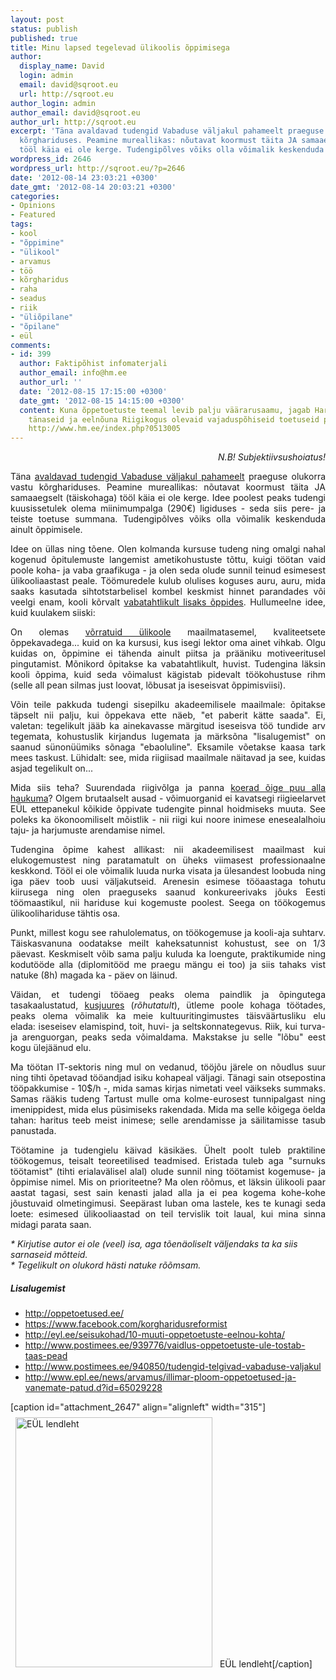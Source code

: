 ```yaml
---
layout: post
status: publish
published: true
title: Minu lapsed tegelevad ülikoolis õppimisega
author:
  display_name: David
  login: admin
  email: david@sqroot.eu
  url: http://sqroot.eu
author_login: admin
author_email: david@sqroot.eu
author_url: http://sqroot.eu
excerpt: 'Täna avaldavad tudengid Vabaduse väljakul pahameelt praeguse olukorra vastu
  kõrghariduses. Peamine mureallikas: nõutavat koormust täita JA samaaegselt (täiskohaga)
  tööl käia ei ole kerge. Tudengipõlves võiks olla võimalik keskenduda ainult õppimisele.'
wordpress_id: 2646
wordpress_url: http://sqroot.eu/?p=2646
date: '2012-08-14 23:03:21 +0300'
date_gmt: '2012-08-14 20:03:21 +0300'
categories:
- Opinions
- Featured
tags:
- kool
- "õppimine"
- "ülikool"
- arvamus
- töö
- kõrgharidus
- raha
- seadus
- riik
- "üliõpilane"
- "õpilane"
- eül
comments:
- id: 399
  author: Faktipõhist infomaterjali
  author_email: info@hm.ee
  author_url: ''
  date: '2012-08-15 17:15:00 +0300'
  date_gmt: '2012-08-15 14:15:00 +0300'
  content: Kuna õppetoetuste teemal levib palju väärarusaamu, jagab Haridus- ja Teadusministeerium
    tänaseid ja eelnõuna Riigikogus olevaid vajaduspõhiseid toetuseid puudutavat faktiinfot.
    http://www.hm.ee/index.php?0513005
---
```

<p style="text-align: right;"><em>N.B! Subjektiivsushoiatus!</em></p>
<p style="text-align: justify;">Täna <a href="https://www.facebook.com/events/503409649684458/503766492982107/?notif_t=plan_mall_activity">avaldavad tudengid Vabaduse väljakul pahameelt</a> praeguse olukorra vastu kõrghariduses. Peamine mureallikas: nõutavat koormust täita JA samaaegselt (täiskohaga) tööl käia ei ole kerge. Idee poolest peaks tudengi kuusissetulek olema miinimumpalga (290€) ligiduses - seda siis pere- ja teiste toetuse summana. Tudengipõlves võiks olla võimalik keskenduda ainult õppimisele.</p>
<p style="text-align: justify;">Idee on üllas ning tõene. Olen kolmanda kursuse tudeng ning omalgi nahal kogenud õpitulemuste langemist ametikohustuste tõttu, kuigi töötan vaid poole koha- ja vaba graafikuga - ja olen seda olude sunnil teinud esimesest ülikooliaastast peale. Töömuredele kulub olulises koguses auru, auru, mida saaks kasutada sihtotstarbelisel kombel keskmist hinnet parandades või veelgi enam, kooli kõrvalt <span style="text-decoration: underline;">vabatahtlikult lisaks õppides</span>. Hullumeelne idee, kuid kuulakem siiski:<a id="more"></a><a id="more-2646"></a></p>
<p style="text-align: justify;">On olemas <a title="Coursera avatud ülikoolid" href="https://www.coursera.org/">võrratuid ülikoole</a> maailmatasemel, kvaliteetsete õppekavadega... kuid on ka kursusi, kus isegi lektor oma ainet vihkab. Olgu kuidas on, õppimine ei tähenda ainult piitsa ja prääniku motiveeritusel pingutamist. Mõnikord õpitakse ka vabatahtlikult, huvist. Tudengina läksin kooli õppima, kuid seda võimalust kägistab pidevalt töökohustuse rihm (selle all pean silmas just loovat, lõbusat ja iseseisvat õppimisviisi).</p>
<p style="text-align: justify;">Võin teile pakkuda tudengi sisepilku akadeemilisele maailmale: õpitakse täpselt nii palju, kui õppekava ette näeb, "et paberit kätte saada". Ei, valetan: tegelikult jääb ka ainekavasse märgitud iseseisva töö tundide arv tegemata, kohustuslik kirjandus lugemata ja märksõna "lisalugemist" on saanud sünonüümiks sõnaga "ebaoluline". Eksamile võetakse kaasa tark mees taskust. Lühidalt: see, mida riigiisad maailmale näitavad ja see, kuidas asjad tegelikult on...</p>
<p style="text-align: justify;">Mida siis teha? Suurendada riigivõlga ja panna <a href="http://www.kesknadal.ee/uudised?id=13874&amp;sess_admin=3d3b70e598a9da71c28d944ab1b5f491">koerad õige puu alla haukuma</a>? Olgem brutaalselt ausad - võimuorganid ei kavatsegi riigieelarvet EÜL ettepanekul kõikide õppivate tudengite pinnal hoidmiseks muuta. See poleks ka ökonoomiliselt mõistlik - nii riigi kui noore inimese enesealalhoiu taju- ja harjumuste arendamise nimel.</p>
<p style="text-align: justify;">Tudengina õpime kahest allikast: nii akadeemilisest maailmast kui elukogemustest ning paratamatult on üheks viimasest professionaalne keskkond. Tööl ei ole võimalik luuda nurka visata ja ülesandest loobuda ning iga päev toob uusi väljakutseid. Arenesin esimese tööaastaga tohutu kiirusega ning olen praeguseks saanud konkureerivaks jõuks Eesti töömaastikul, nii hariduse kui kogemuste poolest. Seega on töökogemus ülikoolihariduse tähtis osa.</p>
<p style="text-align: justify;">Punkt, millest kogu see rahulolematus, on töökogemuse ja kooli-aja suhtarv. Täiskasvanuna oodatakse meilt kaheksatunnist kohustust, see on 1/3 päevast. Keskmiselt võib sama palju kuluda ka loengute, praktikumide ning kodutööde alla (diplomitööd me praegu mängu ei too) ja siis tahaks vist natuke (8h) magada ka - päev on läinud.</p>
<p style="text-align: justify;">Väidan, et tudengi tööaeg peaks olema paindlik ja õpingutega tasakaalustatud, <span style="text-decoration: underline;">kusjuures</span> (<em>rõhutatult</em>), ütleme poole kohaga töötades, peaks olema võimalik ka meie kultuuritingimustes täisväärtusliku elu elada: iseseisev elamispind, toit, huvi- ja seltskonnategevus. Riik, kui turva- ja arenguorgan, peaks seda võimaldama. Makstakse ju selle "lõbu" eest kogu ülejäänud elu.</p>
<p style="text-align: justify;">Ma töötan IT-sektoris ning mul on vedanud, tööjõu järele on nõudlus suur ning tihti õpetavad tööandjad isiku kohapeal väljagi. Tänagi sain otsepostina tööpakkumise - 10$/h -, mida samas kirjas nimetati veel väikseks summaks. Samas rääkis tudeng Tartust mulle oma kolme-eurosest tunnipalgast ning imenippidest, mida elus püsimiseks rakendada. Mida ma selle kõigega öelda tahan: haritus teeb meist inimese; selle arendamisse ja säilitamisse tasub panustada.</p>
<p style="text-align: justify;">Töötamine ja tudengielu käivad käsikäes. Ühelt poolt tuleb praktiline töökogemus, teisalt teoreetilised teadmised. Eristada tuleb aga "surnuks töötamist" (tihti erialavälisel alal) olude sunnil ning töötamist kogemuse- ja õppimise nimel. Mis on prioriteetne? Ma olen rõõmus, et läksin ülikooli paar aastat tagasi, sest sain kenasti jalad alla ja ei pea kogema kohe-kohe jõustuvaid olmetingimusi. Seepärast luban oma lastele, kes te kunagi seda loete: esimesed ülikooliaastad on teil tervislik toit laual, kui mina sinna midagi parata saan.</p>
<p><em>* Kirjutise autor ei ole (veel) isa, aga tõenäoliselt väljendaks ta ka siis sarnaseid mõtteid.</em><br />
<em>* Tegelikult on olukord hästi natuke rõõmsam.</em></p>
<h5>Lisalugemist</h5>
<ul>
<li><a href="http://oppetoetused.ee/">http://oppetoetused.ee/</a></li>
<li><a href="https://www.facebook.com/korgharidusreformist">https://www.facebook.com/korgharidusreformist</a></li>
<li><a href="http://eyl.ee/seisukohad/10-muuti-oppetoetuste-eelnou-kohta/">http://eyl.ee/seisukohad/10-muuti-oppetoetuste-eelnou-kohta/</a></li>
<li><a href="http://www.postimees.ee/939776/vaidlus-oppetoetuste-ule-tostab-taas-pead">http://www.postimees.ee/939776/vaidlus-oppetoetuste-ule-tostab-taas-pead</a></li>
<li><a href="http://www.postimees.ee/940850/tudengid-telgivad-vabaduse-valjakul">http://www.postimees.ee/940850/tudengid-telgivad-vabaduse-valjakul</a></li>
<li><a href="http://www.epl.ee/news/arvamus/illimar-ploom-oppetoetused-ja-vanemate-patud.d?id=65029228">http://www.epl.ee/news/arvamus/illimar-ploom-oppetoetused-ja-vanemate-patud.d?id=65029228</a></li>
</ul>
<p>[caption id="attachment_2647" align="alignleft" width="315"]<a href="http://oppetoetused.ee/"><img class="size-medium wp-image-2647" style="margin: 8px;" title="EÜL lendleht" src="http://sqroot.eu/wp-content/uploads/2012/08/eyl_flayer-LÕPPVERSIOON-jpg1-500x696-215x300.jpg" alt="EÜL lendleht" width="315" height="400" /></a> EÜL lendleht[/caption]</p>
